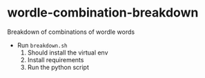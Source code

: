 # wordle-combination-breakdown
Breakdown of combinations of wordle words

- Run `breakdown.sh`
  1. Should install the virtual env
  2. Install requirements
  3. Run the python script